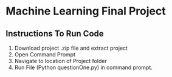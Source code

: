 # Machine Learning Final Project

## Instructions To Run Code
1. Download project .zip file and extract project 
2. Open Command Prompt
3. Navigate to location of Project folder
4. Run File (Python questionOne.py) in command prompt.

